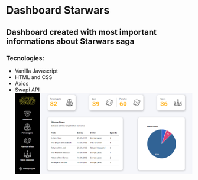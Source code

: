 # Dashboard Starwars

## Dashboard created with most important informations about Starwars saga

### Tecnologies:
- Vanilla Javascript
- HTML and CSS
- Axios
- Swapi API
![](assets/starwars.png)

